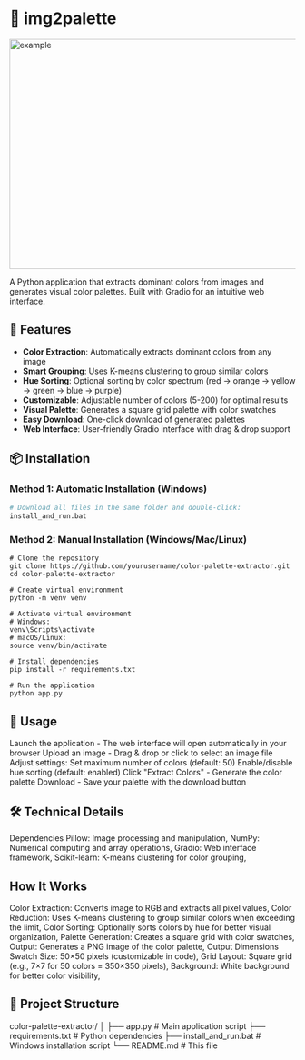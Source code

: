 # 🎨 img2palette

<img width="731" height="405" alt="example" src="https://github.com/user-attachments/assets/37101d6d-8d1a-47af-8603-7b50e474abf6" />


A Python application that extracts dominant colors from images and generates visual color palettes.
Built with Gradio for an intuitive web interface.

## 🌟 Features

- **Color Extraction**: Automatically extracts dominant colors from any image
- **Smart Grouping**: Uses K-means clustering to group similar colors
- **Hue Sorting**: Optional sorting by color spectrum (red → orange → yellow → green → blue → purple)
- **Customizable**: Adjustable number of colors (5-200) for optimal results
- **Visual Palette**: Generates a square grid palette with color swatches
- **Easy Download**: One-click download of generated palettes
- **Web Interface**: User-friendly Gradio interface with drag & drop support

## 📦 Installation

### Method 1: Automatic Installation (Windows)
```bash
# Download all files in the same folder and double-click:
install_and_run.bat
```
### Method 2: Manual Installation (Windows/Mac/Linux)
```
# Clone the repository
git clone https://github.com/yourusername/color-palette-extractor.git
cd color-palette-extractor

# Create virtual environment
python -m venv venv

# Activate virtual environment
# Windows:
venv\Scripts\activate
# macOS/Linux:
source venv/bin/activate

# Install dependencies
pip install -r requirements.txt

# Run the application
python app.py
```

## 🚀 Usage
Launch the application - The web interface will open automatically in your browser
Upload an image - Drag & drop or click to select an image file
Adjust settings:
Set maximum number of colors (default: 50)
Enable/disable hue sorting (default: enabled)
Click "Extract Colors" - Generate the color palette
Download - Save your palette with the download button

## 🛠️ Technical Details
Dependencies
Pillow: Image processing and manipulation,
NumPy: Numerical computing and array operations,
Gradio: Web interface framework,
Scikit-learn: K-means clustering for color grouping,

## How It Works
Color Extraction: Converts image to RGB and extracts all pixel values,
Color Reduction: Uses K-means clustering to group similar colors when exceeding the limit,
Color Sorting: Optionally sorts colors by hue for better visual organization,
Palette Generation: Creates a square grid with color swatches,
Output: Generates a PNG image of the color palette,
Output Dimensions
Swatch Size: 50×50 pixels (customizable in code),
Grid Layout: Square grid (e.g., 7×7 for 50 colors = 350×350 pixels),
Background: White background for better color visibility,

## 📁 Project Structure
color-palette-extractor/
│
├── app.py                 # Main application script
├── requirements.txt       # Python dependencies
├── install_and_run.bat    # Windows installation script
└── README.md             # This file







